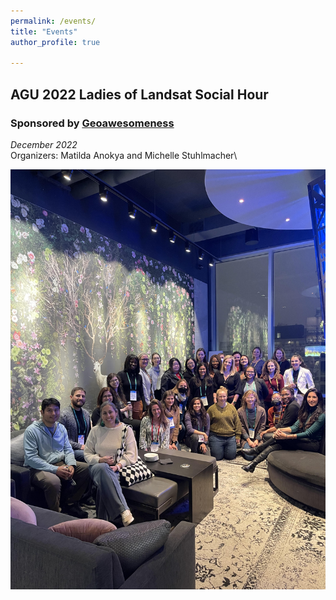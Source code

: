 ```yaml
---
permalink: /events/
title: "Events"
author_profile: true

---
```


## **AGU 2022 Ladies of Landsat Social Hour**
### Sponsored by [Geoawesomeness](https://geoawesomeness.com/)
*December 2022*\
Organizers: Matilda Anokya and Michelle Stuhlmacher\

![network image](https://raw.githubusercontent.com/ladiesoflandsat/ladiesoflandsat.github.io/gh-pages/images/AGU2022Social.jpg)


